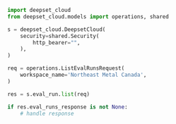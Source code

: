 <!-- Start SDK Example Usage -->


```python
import deepset_cloud
from deepset_cloud.models import operations, shared

s = deepset_cloud.DeepsetCloud(
    security=shared.Security(
        http_bearer="",
    ),
)

req = operations.ListEvalRunsRequest(
    workspace_name='Northeast Metal Canada',
)

res = s.eval_run.list(req)

if res.eval_runs_response is not None:
    # handle response
```
<!-- End SDK Example Usage -->